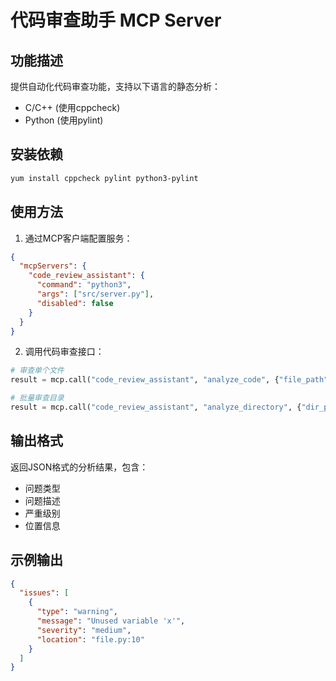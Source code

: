 # 代码审查助手 MCP Server

## 功能描述

提供自动化代码审查功能，支持以下语言的静态分析：

- C/C++ (使用cppcheck)
- Python (使用pylint)

## 安装依赖

```bash
yum install cppcheck pylint python3-pylint
```

## 使用方法

1. 通过MCP客户端配置服务：
```json
{
  "mcpServers": {
    "code_review_assistant": {
      "command": "python3",
      "args": ["src/server.py"],
      "disabled": false
    }
  }
}
```

2. 调用代码审查接口：
```python
# 审查单个文件
result = mcp.call("code_review_assistant", "analyze_code", {"file_path": "/path/to/file"})

# 批量审查目录
result = mcp.call("code_review_assistant", "analyze_directory", {"dir_path": "/path/to/dir"})
```

## 输出格式

返回JSON格式的分析结果，包含：
- 问题类型
- 问题描述
- 严重级别
- 位置信息

## 示例输出

```json
{
  "issues": [
    {
      "type": "warning",
      "message": "Unused variable 'x'",
      "severity": "medium",
      "location": "file.py:10"
    }
  ]
}